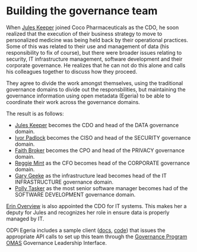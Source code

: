 <!-- SPDX-License-Identifier: CC-BY-4.0 -->
<!-- Copyright Contributors to the Data Governance project. -->

# Building the governance team

When [Jules Keeper](../../personas/jules-keeper.md) joined Coco Pharmaceuticals as the CDO, he soon realized that the execution of
their business strategy to move to personalized medicine was being held back by their operational practices.
Some of this was related to their use and management of data (his responsibility to fix of course),
but there were broader issues relating
to security, IT infrastructure management, software development and their corporate governance.  He realizes
that he can not do this alone and calls his colleagues together to discuss how they proceed.

They agree to divide the work amongst themselves, using the traditional governance domains to divide out the
responsbilities, but maintaining the governance information using open metadata (Egeria) to be able to
coordinate their work across the governance domains.

The result is as follows:
* [Jules Keeper](../../personas/jules-keeper.md) becomes the CDO and head of the DATA governance domain.
* [Ivor Padlock](../../personas/ivor-padlock.md) becomes the CISO and head of the SECURITY governance domain.
* [Faith Broker](../../personas/faith-broker.md) becomes the CPO and head of the PRIVACY governance domain.
* [Reggie Mint](../../personas/reggie-mint.md) as the CFO becomes head of the CORPORATE governance domain.
* [Gary Geeke](../../personas/gary-geeke.md) as the infrastructure lead becomes head of the IT INFRASTRUCTURE governance domain.
* [Polly Tasker](../../personas/polly-tasker.md) as the most senior software manager becomes had of the SOFTWARE DEVELOPMENT governance domain.

[Erin Overview](../../personas/erin-overview.md) is also appointed the CDO for IT systems.
This makes her a deputy for Jules and recognizes her
role in ensure data is properly managed by IT.

ODPi Egeria includes a sample client
([docs](https://github.com/odpi/egeria/blob/master/open-metadata-resources/open-metadata-samples/access-services-samples/governance-program-client-samples/governance-leadership.md), 
[code](https://github.com/odpi/egeria/blob/master/open-metadata-resources/open-metadata-samples/access-services-samples/governance-program-client-samples/src/main/java/org/odpi/openmetadata/accessservices/governanceprogram/samples/GovernanceLeadershipSample.java))
that issues the appropriate API calls to set up this team through the
[Governance Program OMAS](https://github.com/odpi/egeria/blob/master/open-metadata-implementation/access-services/governance-program/README.md) Governance Leadership Interface.
